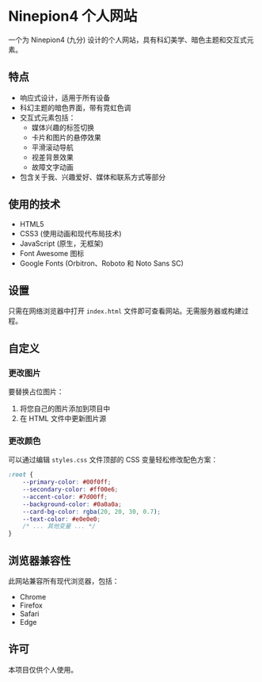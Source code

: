 # Ninepion4 个人网站

一个为 Ninepion4 (九分) 设计的个人网站，具有科幻美学、暗色主题和交互式元素。

## 特点

- 响应式设计，适用于所有设备
- 科幻主题的暗色界面，带有霓虹色调
- 交互式元素包括：
  - 媒体兴趣的标签切换
  - 卡片和图片的悬停效果
  - 平滑滚动导航
  - 视差背景效果
  - 故障文字动画
- 包含关于我、兴趣爱好、媒体和联系方式等部分

## 使用的技术

- HTML5
- CSS3 (使用动画和现代布局技术)
- JavaScript (原生，无框架)
- Font Awesome 图标
- Google Fonts (Orbitron、Roboto 和 Noto Sans SC)

## 设置

只需在网络浏览器中打开 `index.html` 文件即可查看网站。无需服务器或构建过程。

## 自定义

### 更改图片

要替换占位图片：
1. 将您自己的图片添加到项目中
2. 在 HTML 文件中更新图片源

### 更改颜色

可以通过编辑 `styles.css` 文件顶部的 CSS 变量轻松修改配色方案：

```css
:root {
    --primary-color: #00f0ff;
    --secondary-color: #ff00e6;
    --accent-color: #7d00ff;
    --background-color: #0a0a0a;
    --card-bg-color: rgba(20, 20, 30, 0.7);
    --text-color: #e0e0e0;
    /* ... 其他变量 ... */
}
```

## 浏览器兼容性

此网站兼容所有现代浏览器，包括：
- Chrome
- Firefox
- Safari
- Edge

## 许可

本项目仅供个人使用。 